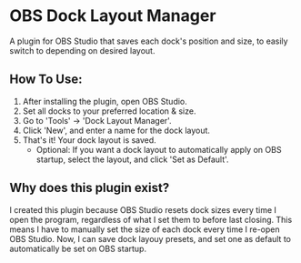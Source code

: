 # OBS Dock Layout Manager
A plugin for OBS Studio that saves each dock's position and size, to easily switch to depending on desired layout.

## How To Use:
1. After installing the plugin, open OBS Studio.
2. Set all docks to your preferred location & size.
3. Go to 'Tools' -> 'Dock Layout Manager'.
4. Click 'New', and enter a name for the dock layout.
5. That's it! Your dock layout is saved.
   - Optional: If you want a dock layout to automatically apply on OBS startup, select the layout, and click 'Set as Default'.

## Why does this plugin exist?
I created this plugin because OBS Studio resets dock sizes every time I open the program, regardless of what I set them to before last closing. This means I have to manually set the size of each dock every time I re-open OBS Studio. Now, I can save dock layouy presets, and set one as default to automatically be set on OBS startup.
